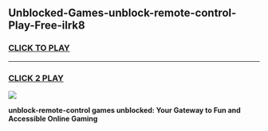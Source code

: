
## Unblocked-Games-unblock-remote-control-Play-Free-ilrk8
<h3>
<a href="https://premium76.site?title=unblock-remote-control&ref=12A">CLICK TO PLAY</a></h3>
<hr>

<h3>
<a href="https://premium76.site?title=unblock-remote-control&ref=12A">CLICK 2 PLAY</a>
  
</h3>

<a href="https://premium76.site?title=unblock-remote-control&ref=12A"><img src="https://clearcache.store/games.png"></a>


**unblock-remote-control games unblocked: Your Gateway to Fun and Accessible Online Gaming**
